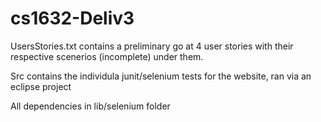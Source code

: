 # cs1632-Deliv3

UsersStories.txt contains a preliminary go at 4 user stories with their respective scenerios (incomplete) under them.

Src contains the individula junit/selenium tests for the website, ran via an eclipse project

All dependencies in lib/selenium folder
